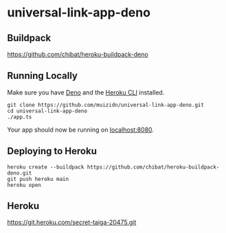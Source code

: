 
# universal-link-app-deno

## Buildpack

https://github.com/chibat/heroku-buildpack-deno

## Running Locally
Make sure you have [Deno](https://deno.land/) and the [Heroku CLI](https://cli.heroku.com/) installed.
```
git clone https://github.com/muizidn/universal-link-app-deno.git
cd universal-link-app-deno
./app.ts
```
Your app should now be running on [localhost:8080](http://localhost:8080/).

## Deploying to Heroku
```
heroku create --buildpack https://github.com/chibat/heroku-buildpack-deno.git
git push heroku main
heroku open
```

## Heroku
https://git.heroku.com/secret-taiga-20475.git
